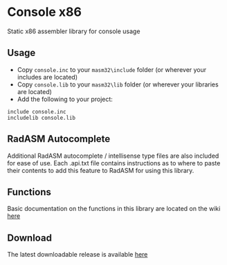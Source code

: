 # Console x86

Static x86 assembler library for console usage

## Usage

* Copy `console.inc` to your `masm32\include` folder (or wherever your includes are located)
* Copy `console.lib` to your `masm32\lib` folder (or wherever your libraries are located)
* Add the following to your project:
```assembly
include console.inc
includelib console.lib
```

## RadASM Autocomplete
Additional RadASM autocomplete / intellisense type files are also included for ease of use. Each .api.txt file contains instructions as to where to paste their contents to add this feature to RadASM for using this library.

## Functions

Basic documentation on the functions in this library are located on the wiki [here](https://github.com/mrfearless/libraries/wiki/Console-x86-Functions)

## Download

The latest downloadable release is available [here](https://github.com/mrfearless/libraries/blob/master/releases/Console_x86.zip?raw=true)
